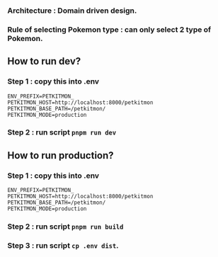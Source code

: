 ### Architecture : Domain driven design.

### Rule of selecting Pokemon type : can only select 2 type of Pokemon.

## How to run dev?

### Step 1 : copy this into .env

```
ENV_PREFIX=PETKITMON_
PETKITMON_HOST=http://localhost:8000/petkitmon
PETKITMON_BASE_PATH=/petkitmon/
PETKITMON_MODE=production
```

### Step 2 : run script `pnpm run dev`

## How to run production?

### Step 1 : copy this into .env

```
ENV_PREFIX=PETKITMON_
PETKITMON_HOST=http://localhost:8000/petkitmon
PETKITMON_BASE_PATH=/petkitmon/
PETKITMON_MODE=production
```

### Step 2 : run script `pnpm run build`

### Step 3 : run script `cp .env dist`.

